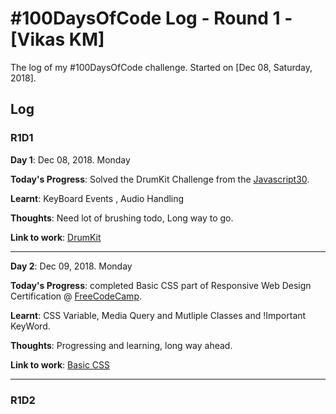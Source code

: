 # #100DaysOfCode Log - Round 1 - [Vikas KM]

The log of my #100DaysOfCode challenge. Started on [Dec 08, Saturday, 2018].

## Log

### R1D1 
<strong>Day 1</strong>: Dec 08, 2018. Monday

<strong>Today's Progress</strong>: Solved the DrumKit Challenge from the <a href="https://javascript30.com/" target="_blank">Javascript30</a>.

<strong>Learnt</strong>: KeyBoard Events , Audio Handling
  
<strong>Thoughts</strong>: Need lot of brushing todo, Long way to go.

<strong>Link to work</strong>: <a href="https://github.com/Vikas-KM/JavaScript30/tree/master/01%20-%20JavaScript%20Drum%20Kit" rel="nofollow">DrumKit</a>
<hr/>


<strong>Day 2</strong>: Dec 09, 2018. Monday

<strong>Today's Progress</strong>: completed Basic CSS part of Responsive Web Design Certification @ <a href="https://www.freecodecamp.org" target="_blank">FreeCodeCamp</a>.

<strong>Learnt</strong>: CSS Variable, Media Query and Mutliple Classes and !Important KeyWord.
  
<strong>Thoughts</strong>: Progressing and learning, long way ahead.

<strong>Link to work</strong>: <a href="https://www.freecodecamp.org/vikaskm" rel="nofollow">Basic CSS</a>
<hr/>



### R1D2
